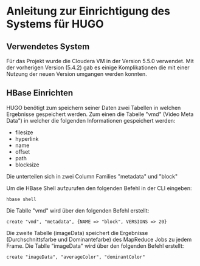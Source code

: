 # Anleitung zur Einrichtigung des Systems für HUGO

## Verwendetes System
Für das Projekt wurde die Cloudera VM in der Version 5.5.0 verwendet. Mit der vorherigen Version (5.4.2) gab es einige Komplikationen die mit einer Nutzung der neuen Version umgangen werden konnten.

## HBase Einrichten
HUGO benötigt zum speichern seiner Daten zwei Tabellen in welchen Ergebnisse gespeichert werden. Zum einen die Tabelle "vmd" (Video Meta Data") in welcher die folgenden Informationen gespeichert werden:
- filesize
- hyperlink
- name
- offset
- path
- blocksize

Die unterteilen sich in zwei Column Families "metadata" und "block"

Um die HBase Shell aufzurufen den folgenden Befehl in der CLI eingeben:

``` hbase shell ```

Die Tablle "vmd" wird über den folgenden Befehl erstellt:

``` create "vmd", "metadata", {NAME => "block", VERSIONS => 20} ```


Die zweite Tabelle (imageData) speichert die Ergebnisse (Durchschnittsfarbe und Dominantefarbe) des MapReduce Jobs zu jedem Frame.
Die Tablle "imageData" wird über den folgenden Befehl erstellt:

``` create "imageData", "averageColor", "dominantColor" ```

